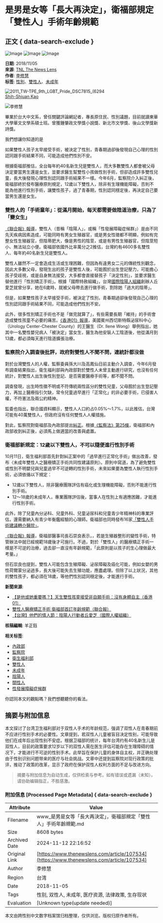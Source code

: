 # 是男是女等「長大再決定」，衛福部規定「雙性人」手術年齡規範

## 正文 { data-search-exclude }


![Image](https://v.lndata.com/i/a80450,b1452855,c4007,i0,m202,h)
![Image](https://v.lndata.com/i/a80450,b1452853,c4137,i0,m202,h)
![Image](https://v.lndata.com/i/a80450,b1452854,c4138,i0,m202,h)

**日期**: 2018/11/05  
**來源**: [TNL The News Lens](https://www.thenewslens.com/article/97870)  
**作者**: [李修慧](https://www.thenewslens.com/author/nicole_lee)  
**标签**: [性別](https://www.thenewslens.com/category/gender)、[雙性人](https://www.thenewslens.com/tag/11884)、[未成年](https://www.thenewslens.com/tag/45965)

![2011_TW-TPE_9th_LGBT_Pride_DSC7815_(6294](https://bucket-image.inkmaginecms.com/version/list/1/image/2024/05/177e83c2-9076-4d6e-bbb6-f0c002ead00d.jpg)  
[Shih-Shiuan Kao](https://commons.wikimedia.org/wiki/File:2011_TW-TPE_9th_LGBT_Pride_DSC7815_\(6294215326\).jpg#/media/File:2011_TW-TPE_9th_LGBT_Pride_DSC7815_\(6294215326\).jpg)

![李修慧](https://bucket-image.inkmaginecms.com/version/list/1/image/2024/05/bf94312b-f2ff-4735-8e8a-eb16c53e19be.jpg)

畢業於台大中文系，曾任關鍵評論網記者，專長原住民、性別議題，目前就讀東華大學華文文學系碩士班。曾獲鍾肇政文學獎小說獎、新北市文學獎、後山文學獎新詩獎。

我們想讓你知道的是

如果雙性人孩子太早接受手術，被決定了性別，青春期過卻後發現自己心理的性別認同跟手術結果不同，可能造成他們性別不安。

根據衛福部推估，全台每年約40名新生兒是雙性人，而大多數雙性人都會被父母決定要當男生還是女生，並要求醫生幫雙性小孩做性別手術，但卻造成許多雙性兒童，長大後發現心理性別認同跟手術結果不一樣。今年6月，監察院介入糾正後，衛福部終於發布醫療原則規定，12歲以下雙性人，除非有生理機能障礙，否則不能為他進行性別手術，讓雙性孩子，過了青春期，性別認同穩定後，再決定自己要當男生還是女生。

### 雙性人的「手術童年」：從滿月開始，每天都需要做陰道治療，只為了「變女生」

[《聯合報》報導](https://udn.com/news/story/7266/3447353?fbclid=IwAR03g2_KE3uPD0hTH1w2tyrDPsEDKN6wtL9pMBzmGXH3gaXFIgXYfvj_GVQ)，雙性人（昔稱「陰陽人」，或稱「性發展障礙症候群」）是由不同先天疾病因素造成，可能同時有男女生殖器官，或是男女性徵都不明顯，例如有完整女性生殖器官，但陰蒂肥大，像是男性的陰莖，或是有男性生殖器官，但陰莖短小、無法站立小便。衛福部依國外比率萬分之2推估，台灣約有4600多名雙性人、每年約40名新生兒是雙性人。

雙性人雖然不一定會造成生活或生理困難，但因為有違男女二元的傳統性別觀念，因此大多數父母，發現生出的孩子是雙性人後，可能囿於出生登記壓力，可能擔心孩子受歧視，或是自身無法接受，大多都會直接替孩子「決定性別」，並要求醫生替他進行「性別矯正手術」。根據「國際特赦組織」，台灣[國際陰陽人組織](http://www.oii.tw/)創辦人丘愛芝就曾分享，她在6歲時，就被父母帶去進行做手術，割除她「過大的陰蒂」。

但是，如果雙性孩子太早接受手術，被決定了性別，青春期過卻後發現自己心理的性別認同跟手術結果不同，可能造成他們性別不安。

此外，很多性別矯正手術也不是「做完就算了」，有些需要長期「維持」的手術會造成雙性孩童不必要的痛苦。[《香港01》報導](https://www.hk01.com/%E4%B8%96%E7%95%8C%E8%AA%AA/251674/%E6%98%AF%E4%BB%96%E6%88%96%E5%A5%B9%E9%87%8D%E8%A6%81%E5%97%8E-%E5%A4%A9%E7%94%9F%E9%9B%99%E6%80%A7%E5%AD%A9%E7%AB%A5%E6%8E%A5%E5%8F%97%E9%9D%9E%E8%87%AA%E9%A1%98%E6%89%8B%E8%A1%93-%E6%B2%92%E6%9C%89%E8%BA%AB%E9%AB%94%E8%87%AA%E4%B8%BB)，美國賓州西切斯特縣泌尿科中心（Urology Center-Chester County）的王醫生（Dr. Ilene Wong）舉例指出，她其中一名雙性嬰兒病人「被決定」當女生，醫生為他安裝人工陰道後，他從滿月到13歲，都必須每天進行陰道擴張治療。

### 監察院介入調查後批評，政府對雙性人不聞不問，連統計都沒做

對於台灣雙性人的人權，監察委員孫大川及高鳳仙日前主動介入調查，今年6月發布調查結果指出，衛生福利部與內政部對於雙性人未曾主動進行研究，也沒有任何統計，對雙性人出生後性別登記、是否需要醫療手術等，都不聞不問。

調查發現，出生時性徵不明或不符傳統兩性區分的雙性兒童，父母囿於出生登記壓力，再加上醫療指引欠缺，常令兒童過早進行「正常化」的非必要手術，已侵害人權，不符憲法及兩公約精神。

監委也指出，聯合國資料顯示，雙性人人口約占0.05%～1.7%，以此推估，台灣可能有40萬雙性人，但政府沒有任何雙性人人權措施。

對此，監察院對衛福部及內政部提出[糾正](https://www.cy.gov.tw/sp.asp?xdURL=.%2Fdi%2FMessage%2Fmessage_1t2.asp&ctNode=2394&mp=1&msg_id=6549)。根據[《監察法》第25條](https://law.moj.gov.tw/LawClass/LawSingle.aspx?Pcode=A0030199&FLNO=25)，衛福部和內政部收到糾正後，必須馬上做適當的改善與處置。

### 衛福部新規定：12歲以下雙性人，不可以隨便進行性別手術

10月11日，衛生福利部首先針對糾正案中的「過早進行正常化手術」做出改善，發布〈未成年雙性人之醫療矯正手術共同性建議原則〉。原則中寫道，為了避免雙性或性別不明嬰兒與兒童過早不可逆轉的性別手術，未來如果要為雙性人執行性別手術，必須依循以下規定：

- 12歲以下雙性人，除非醫療團隊評估有癌化或生理機能障礙，否則不能進行性別手術。
- 12～18歲的未成年人，專業團隊評估後，當事人在性別上有適應困難，才能進行性別手術。

此外，除了兒童內分泌科、兒童外科、兒童泌尿科和兒童青少年精神科的專業評估，還需要納入有青少年衡鑑經驗的心理師。衛福部也同時發布16家[「雙性人手術建議轉介醫院」](http://file:///Users/rshulee/Desktop/%E6%9C%AA%E6%88%90%E5%B9%B4%E9%9B%99%E5%A7%93%E4%BA%BA%E9%86%AB%E7%99%82%E7%9F%AF%E6%AD%A3%E6%89%8B%E8%A1%93%E8%BD%89%E4%BB%8B%E5%BB%BA%E8%AD%B0%E9%86%AB%E9%99%A2.pdf)。

[《聯合報》報導](https://udn.com/news/story/7266/3447353?fbclid=IwAR03g2_KE3uPD0hTH1w2tyrDPsEDKN6wtL9pMBzmGXH3gaXFIgXYfvj_GVQ)，衛福部醫事司長石崇良表示，，若是生殖器整形的變性手術，特管辦法中就已經規範18歲後才可施行。不過，對於「雙性人」的醫療矯正手術一樣是不可逆的治療，過去卻一直沒有年齡規範，「此原則是以孩子的生心理做最大考量。」

但石崇良也提到，雙性人可能包含生殖障礙、泌尿障礙及癌化可能，例如女嬰的男性荷爾蒙分泌過多，長大後可能失去生殖功能，應盡處理。但除了以上狀況，其他的雙性孩子，都必須在18歲，等他們性別認同穩定後，才能進行手術。

**新聞來源**:

- [【是他或她重要嗎？】天生雙性孩童接受非自願手術：沒有身體自主（香港01）](https://www.hk01.com/%E4%B8%96%E7%95%8C%E8%AA%AA/251674/%E6%98%AF%E4%BB%96%E6%88%96%E5%A5%B9%E9%87%8D%E8%A6%81%E5%97%8E-%E5%A4%A9%E7%94%9F%E9%9B%99%E6%80%A7%E5%AD%A9%E7%AB%A5%E6%8E%A5%E5%8F%97%E9%9D%9E%E8%87%AA%E9%A1%98%E6%89%8B%E8%A1%93-%E6%B2%92%E6%9C%89%E8%BA%AB%E9%AB%94%E8%87%AA%E4%B8%BB)
- [雙性人醫療矯正手術 衛福部首訂年齡規範（聯合報）](https://udn.com/news/story/7266/3447353?fbclid=IwAR03g2_KE3uPD0hTH1w2tyrDPsEDKN6wtL9pMBzmGXH3gaXFIgXYfvj_GVQ)
- [【台灣】他們的情人節：陰陽人行動者丘愛芝（國際人權組織）](https://www.amnesty.tw/news/2804)

**核稿編輯**: 羊正鈺

**相关标签**: 
- [內政部](https://www.thenewslens.com/tag/125)
- [監察院](https://www.thenewslens.com/tag/445)
- [衛生福利部](https://www.thenewslens.com/tag/1718)
- [雙性人](https://www.thenewslens.com/tag/11884)
- [未成年](https://www.thenewslens.com/tag/45965)
- [陰陽人](https://www.thenewslens.com/tag/82752)
- [間性人](https://www.thenewslens.com/tag/168719)
- [性發展障礙症候群](https://www.thenewslens.com/tag/180330)

你認同本文的觀點嗎？我們想聽聽你的看法。

## 摘要与附加信息

<!-- tcd_abstract -->
本文探讨了台湾卫生福利部对于双性人手术的年龄规范，强调了双性人在青春期前不应进行性别手术的必要性。文章提到，若双性人儿童被盲目决定性别，可能导致他们在成年后出现性别不安症。根据卫福部的统计，每年台湾约有40名新生儿是双性人，目前的政策要求12岁以下的双性人需在医生评估可能存在生理障碍的情况下，才能进行不可逆的性别手术。此举旨在保护儿童的身体自主权，并正确处理由于性别识别问题带来的医疗与社会挑战。文章中还提到监察院对现行政策的批评，推动了政策的改革，显示了政府在保护双性人权利方面的不足与改进方向。
<!-- tcd_abstract_end -->

> 摘要与附加信息为自动生成，仅供检索与参考。如有错误或遗漏（未知），请协助编辑指正，不胜感激。

### 附加信息 [Processed Page Metadata] { data-search-exclude }

| Attribute       | Value                                  |
|-----------------|----------------------------------------|
| Filename        | www_是男是女等「長大再決定」，衛福部規定「雙性人」手術年齡規範.md                             |
| Size            | 8608 bytes                           |
| Archived Date   | 2024-11-12 22:16:52                             |
| Original Link   | [https://www.thenewslens.com/article/107534](https://www.thenewslens.com/article/107534)                       |
| Author          | 李修慧                               |
| Region          | 台湾                               |
| Date            | 2018-11-05                                 |
| Tags            | 性别, 双性人, 未成年, 医疗资源, 法律政策, 生存现状                                 |
| Evaluation            | [Unknown type(update needed)]                                 |
<!-- tcd_table_end -->

本文由跨性别中文数字档案馆归档整理，仅供浏览。版权归原作者所有。
